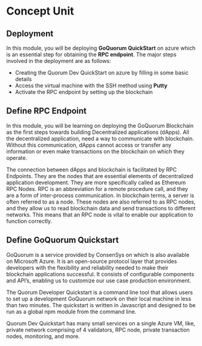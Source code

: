# Concept Unit

## Deployment

In this module, you will be deploying **GoQuorum QuickStart** on azure which is an essential step for obtaining the **RPC endpoint**. The major steps involved in the deployment are as follows: 

- Creating the Quorum Dev QuickStart on azure by filling in some basic details
- Access the virtual machine with the SSH method using **Putty**
- Activate the RPC endpoint by setting up the blockchain


## Define RPC Endpoint

In this module, you will be learning on deploying the GoQuorum Blockchain as the first steps towards building Decentralized applications (dApps). All the decentralized application, need a way to communicate with blockchain. Without this communication, dApps cannot access or transfer any information or even make transactions on the blockchain on which they operate. 

The connection between dApps and blockchain is facilitated by RPC Endpoints. They are the nodes that are essential elements of decentralized application development. They are more specifically called as Ethereum RPC Nodes. RPC is an abbreviation for a remote procedure call, and they are a form of inter-process communication. In blockchain terms, a server is often referred to as a node. These nodes are also referred to as RPC nodes, and they allow us to read blockchain data and send transactions to different networks. This means that an RPC node is vital to enable our application to function correctly.


## Define GoQuorum Quickstart

GoQuorum is a service provided by ConsenSys on which is also available on Microsoft Azure. It is an open-source protocol layer that provides developers with the flexibility and reliability needed to make their blockchain applications successful. It consists of configurable components and API’s, enabling us to customize our use case production environment. 

The Quorum Developer Quickstart is a command line tool that allows users to set up a development GoQuorum network on their local machine in less than two minutes. The quickstart is written in Javascript and designed to be run as a global npm module from the command line.

Quorum Dev Quickstart has many small services on a single Azure VM, like, private network comprising of 4 validators, RPC node, private transaction nodes, monitoring, and more. 
